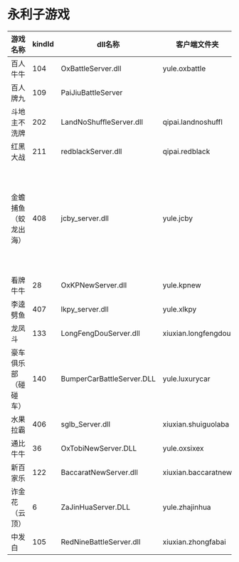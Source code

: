 
# 永利子游戏

|游戏名称|kindId|dll名称|客户端文件夹|备注|
|-------|-------|-------|-------|----|
|百人牛牛|104|OxBattleServer.dll|yule.oxbattle|
|百人牌九|109|PaiJiuBattleServer||
|斗地主不洗牌|202|LandNoShuffleServer.dll|qipai.landnoshuffl|
|红黑大战|211|redblackServer.dll|qipai.redblack|
|金蟾捕鱼（蛟龙出海）|408|jcby_server.dll|yule.jcby|每个房间需要配置文件
|看牌牛牛|28|OxKPNewServer.dll|yule.kpnew|
|李逵劈鱼|407|lkpy_server.dll|yule.xlkpy|
|龙凤斗|133|LongFengDouServer.dll|xiuxian.longfengdou|
|豪车俱乐部（碰碰车）|140|BumperCarBattleServer.DLL|yule.luxurycar|
|水果拉霸|406|sglb_Server.dll|xiuxian.shuiguolaba|
|通比牛牛|36|OxTobiNewServer.DLL|yule.oxsixex|
|新百家乐|122|BaccaratNewServer.dll|xiuxian.baccaratnew|
|诈金花（云顶）|6|ZaJinHuaServer.DLL|yule.zhajinhua|
|中发白|105|RedNineBattleServer.dll|xiuxian.zhongfabai|
